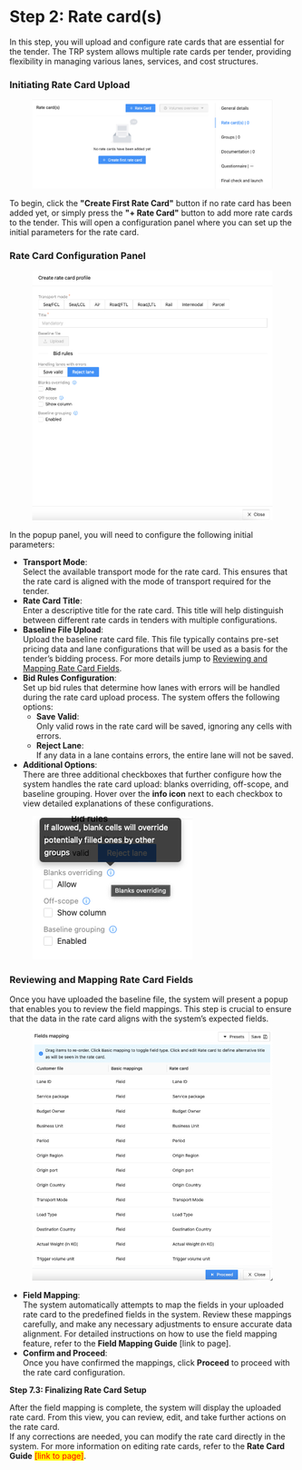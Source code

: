 # Step 2: Rate card(s)

In this step, you will upload and configure rate cards that are essential for the tender. The TRP system allows multiple rate cards per tender, providing flexibility in managing various lanes, services, and cost structures.

### **Initiating Rate Card Upload**

<figure><img src="../../../.gitbook/assets/Screenshot 2024-09-17 at 01.01.37.png" alt=""><figcaption></figcaption></figure>

To begin, click the **"Create First Rate Card"** button if no rate card has been added yet, or simply press the **"+ Rate Card"** button to add more rate cards to the tender. This will open a configuration panel where you can set up the initial parameters for the rate card.

### **Rate Card Configuration Panel**

<figure><img src="../../../.gitbook/assets/Screenshot 2024-09-17 at 01.05.09.png" alt=""><figcaption></figcaption></figure>

In the popup panel, you will need to configure the following initial parameters:

* **Transport Mode**:\
  Select the available transport mode for the rate card. This ensures that the rate card is aligned with the mode of transport required for the tender.
* **Rate Card Title**:\
  Enter a descriptive title for the rate card. This title will help distinguish between different rate cards in tenders with multiple configurations.
* **Baseline File Upload**:\
  Upload the baseline rate card file. This file typically contains pre-set pricing data and lane configurations that will be used as a basis for the tender’s bidding process. For more details jump to [Reviewing and Mapping Rate Card Fields](step-2-rate-card-s.md#reviewing-and-mapping-rate-card-fields).
* **Bid Rules Configuration**:\
  Set up bid rules that determine how lanes with errors will be handled during the rate card upload process. The system offers the following options:
  * **Save Valid**:\
    Only valid rows in the rate card will be saved, ignoring any cells with errors.
  * **Reject Lane**:\
    If any data in a lane contains errors, the entire lane will not be saved.
* **Additional Options**:\
  There are three additional checkboxes that further configure how the system handles the rate card upload: blanks overriding, off-scope, and baseline grouping. Hover over the **info icon** next to each checkbox to view detailed explanations of these configurations.

<figure><img src="../../../.gitbook/assets/Screenshot 2024-09-17 at 01.14.40.png" alt=""><figcaption></figcaption></figure>

### **Reviewing and Mapping Rate Card Fields**

Once you have uploaded the baseline file, the system will present a popup that enables you to review the field mappings. This step is crucial to ensure that the data in the rate card aligns with the system’s expected fields.

<figure><img src="../../../.gitbook/assets/Screenshot 2024-09-17 at 01.15.59.png" alt=""><figcaption></figcaption></figure>

* **Field Mapping**:\
  The system automatically attempts to map the fields in your uploaded rate card to the predefined fields in the system. Review these mappings carefully, and make any necessary adjustments to ensure accurate data alignment. For detailed instructions on how to use the field mapping feature, refer to the **Field Mapping Guide** \[link to page].
* **Confirm and Proceed**:\
  Once you have confirmed the mappings, click **Proceed** to proceed with the rate card configuration.

**Step 7.3: Finalizing Rate Card Setup**

After the field mapping is complete, the system will display the uploaded rate card. From this view, you can review, edit, and take further actions on the rate card.\
If any corrections are needed, you can modify the rate card directly in the system. For more information on editing rate cards, refer to the **Rate Card Guide** <mark style="color:red;">\[link to page]</mark>.
